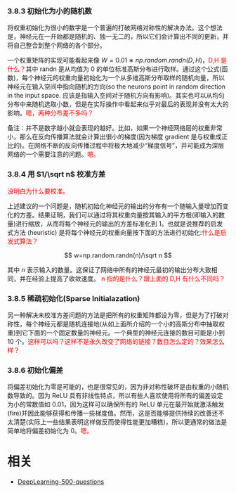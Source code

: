 

### 3.8.3 初始化为小的随机数

将权重初始化为很小的数字是一个普遍的打破网络对称性的解决办法。这个想法是，神经元在一开始都是随机的、独一无二的，所以它们会计算出不同的更新，并将自己整合到整个网络的各个部分。

一个权重矩阵的实现可能看起来像 $W=0.01∗np.random.randn(D,H)$，<span style="color:red;">D,H 是什么？</span>其中 randn 是从均值为 $0$ 的单位标准高斯分布进行取样。通过这个公式(函数)，每个神经元的权重向量初始化为一个从多维高斯分布取样的随机向量，所以神经元在输入空间中指向随机的方向(so the neurons point in random direction in the input space. 应该是指输入空间对于随机方向有影响)。其实也可以从均匀分布中来随机选取小数，但是在实际操作中看起来似乎对最后的表现并没有太大的影响。<span style="color:red;">嗯，两种分布差不多吗？</span>

备注：并不是数字越小就会表现的越好。比如，如果一个神经网络层的权重非常小，那么在反向传播算法就会计算出很小的梯度(因为梯度 gradient 是与权重成正比的)。在网络不断的反向传播过程中将极大地减少“梯度信号”，并可能成为深层网络的一个需要注意的问题。<span style="color:red;">嗯。</span>





### 3.8.4 用 $1/\sqrt n$ 校准方差

<span style="color:red;">没明白为什么要校准。</span>

上述建议的一个问题是，随机初始化神经元的输出的分布有一个随输入量增加而变化的方差。结果证明，我们可以通过将其权重向量按其输入的平方根(即输入的数量)进行缩放，从而将每个神经元的输出的方差标准化到 $1$。也就是说推荐的启发式方法 (heuristic) 是将每个神经元的权重向量按下面的方法进行初始化:<span style="color:red;">什么是启发式算法？</span>

$$
w=np.random.randn(n)/\sqrt n
$$

其中 $n$ 表示输入的数量。这保证了网络中所有的神经元最初的输出分布大致相同，并在经验上提高了收敛速度。<span style="color:red;"> n 指的是什么？跟上面的 D,H 有什么不同吗？</span>

### 3.8.5 稀疏初始化(Sparse Initialazation)

另一种解决未校准方差问题的方法是把所有的权重矩阵都设为零，但是为了打破对称性，每个神经元都是随机连接地(从如上面所介绍的一个小的高斯分布中抽取权重)到它下面的一个固定数量的神经元。一个典型的神经元连接的数目可能是小到 10 个。<span style="color:red;">这样可以吗？这样不是永久改变了网络的链接？数目怎么定的？效果怎么样？</span>

### 3.8.6 初始化偏差

将偏差初始化为零是可能的，也是很常见的，因为非对称性破坏是由权重的小随机数导致的。因为 ReLU 具有非线性特点，所以有些人喜欢使用将所有的偏差设定为小的常数值如 0.01，因为这样可以确保所有的 ReLU 单元在最开始就激活触发(fire)并因此能够获得和传播一些梯度值。然而，这是否能够提供持续的改善还不太清楚(实际上一些结果表明这样做反而使得性能更加糟糕)，所以更通常的做法是简单地将偏差初始化为 $0$。<span style="color:red;">嗯。</span>



# 相关

- [DeepLearning-500-questions](https://github.com/scutan90/DeepLearning-500-questions)
